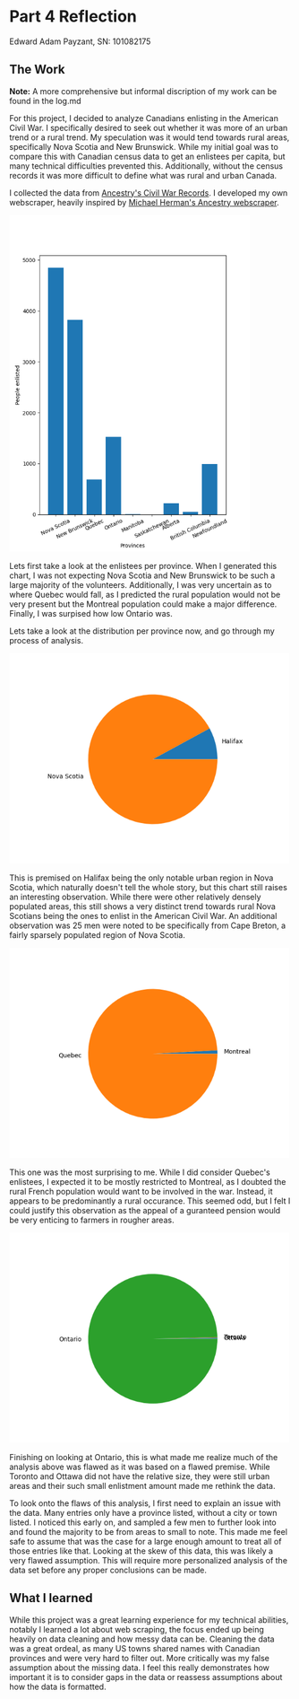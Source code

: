 # Part 4 Reflection

Edward Adam Payzant, 
SN: 101082175

## The Work

**Note:** A more comprehensive but informal discription of my work can be found in the log.md

For this project, I decided to analyze Canadians enlisting in the American Civil War.
I specifically desired to seek out whether it was more of an urban trend or a rural trend.
My speculation was it would tend towards rural areas, specifically Nova Scotia and New Brunswick.
While my initial goal was to compare this with Canadian census data to get an enlistees per capita, but many technical difficulties prevented this.
Additionally, without the census records it was more difficult to define what was rural and urban Canada.

I collected the data from [Ancestry's Civil War Records](https://www.ancestry.com/search/categories/war_civil/).
I developed my own webscraper, heavily inspired by [Michael Herman's Ancestry webscraper](https://github.com/mjhea0/ancestry-scraper).

<img src="images/provinces.png" height=600>

Lets first take a look at the enlistees per province.
When I generated this chart, I was not expecting Nova Scotia and New Brunswick to be such a large majority of the volunteers.
Additionally, I was very uncertain as to where Quebec would fall, as I predicted the rural population would not be very present but the Montreal population could make a major difference.
Finally, I was surpised how low Ontario was.

Lets take a look at the distribution per province now, and go through my process of analysis.

<img src="images/halifax.png" width=500>

This is premised on Halifax being the only notable urban region in Nova Scotia, which naturally doesn't tell the whole story, but this chart still raises an interesting observation.
While there were other relatively densely populated areas, this still shows a very distinct trend towards rural Nova Scotians being the ones to enlist in the American Civil War. An additional observation was 25 men were noted to be specifically from Cape Breton, a fairly sparsely populated region of Nova Scotia.

<img src="images/montreal.png" width=500>

This one was the most surprising to me. 
While I did consider Quebec's enlistees, I expected it to be mostly restricted to Montreal, as I doubted the rural French population would want to be involved in the war.
Instead, it appears to be predominantly a rural occurance.
This seemed odd, but I felt I could justify this observation as the appeal of a guranteed pension would be very enticing to farmers in rougher areas.

<img src="images/ontario.png" width=500>

Finishing on looking at Ontario, this is what made me realize much of the analysis above was flawed as it was based on a flawed premise.
While Toronto and Ottawa did not have the relative size, they were still urban areas and their such small enlistment amount made me rethink the data.

To look onto the flaws of this analysis, I first need to explain an issue with the data.
Many entries only have a province listed, without a city or town listed.
I noticed this early on, and sampled a few men to further look into and found the majority to be from areas to small to note.
This made me feel safe to assume that was the case for a large enough amount to treat all of those entries like that.
Looking at the skew of this data, this was likely a very flawed assumption.
This will require more personalized analysis of the data set before any proper conclusions can be made.

## What I learned

While this project was a great learning experience for my technical abilities, notably I learned a lot about web scraping, the focus ended up being heavily on data cleaning and how messy data can be.
Cleaning the data was a great ordeal, as many US towns shared names with Canadian provinces and were very hard to filter out.
More critically was my false assumption about the missing data.
I feel this really demonstrates how important it is to consider gaps in the data or reassess assumptions about how the data is formatted.
